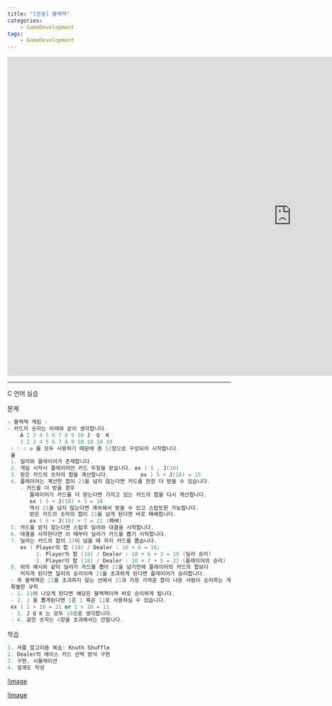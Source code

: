 ```yaml
---
title: "[콘솔] 블랙잭"
categories:
    - GameDevelopment
tags:
    - GameDevelopment
---
```


<iframe width="1280" height="720" src="https://www.youtube.com/embed/hNL57eEppGk" title="YouTube video player" frameborder="0" allow="accelerometer; autoplay; clipboard-write; encrypted-media; gyroscope; picture-in-picture" allowfullscreen></iframe>

---

C 언어 실습

문제

```cpp
☆ 블랙잭 게임 ☆
- 카드의 숫자는 아래와 같이 생각합니다.
    A 2 3 4 5 6 7 8 9 10 J  Q  K
    1 2 3 4 5 6 7 8 9 10 10 10 10
 ♤ ♡ ♧ ◇ 를 모두 사용하기 때문에 총 52장으로 구성되어 시작합니다.
 룰
 1. 딜러와 플레이어가 존재합니다.
 2. 게임 시작시 플레이어만 카드 두장을 받습니다. ex ) 5 , J(10)
 3. 받은 카드의 숫자의 합을 계산합니다.          ex ) 5 + J(10) = 15
 4. 플레이어는 계산한 합이 21을 넘지 않는다면 카드를 한장 더 받을 수 있습니다.
    - 카드를 더 받을 경우
       플레이어가 카드를 더 받는다면 가지고 있는 카드의 합을 다시 계산합니다.
       ex ) 5 + J(10) + 3 = 18
       역시 21을 넘지 않는다면 계속해서 받을 수 있고 스탑또한 가능합니다.
       받은 카드의 숫자의 합이 21을 넘게 된다면 바로 패배합니다.
       ex ) 5 + J(10) + 7 = 22 (패배)
 5. 카드를 받지 않는다면 스탑후 딜러와 대결을 시작합니다.
 6. 대결을 시작한다면 이 때부터 딜러가 카드를 뽑기 시작합니다.
 7. 딜러는 카드의 합이 17이 넘을 때 까지 카드를 뽑습니다.
    ex ) Player의 합 (18) / Dealer : 10 + 6 = 16;
         1. Player의 합 (18) / Dealer : 10 + 6 + 3 = 19 (딜러 승리)
         2. Player의 합 (18) / Dealer : 10 + 7 + 5 = 22 (플레이어의 승리)
 8. 위의 예시와 같이 딜러가 카드를 뽑아 21을 넘기전에 플레이어의 카드의 합보다
    커지게 된다면 딜러의 승리이며 21을 초과하게 된다면 플레이어가 승리합니다.
 - 즉 블랙잭은 21을 초과하지 않는 선에서 21과 가장 가까운 합이 나온 사람이 승리하는 게임입니다.
 특별한 규칙
 - 1. 21이 나오게 된다면 해당은 블랙잭이며 바로 승리하게 됩니다.
 - 2. 1 을 뽑게된다면 1은 1 혹은 11로 사용하실 수 있습니다.
 ex ) 1 + 10 = 21 or 1 + 10 = 11
 - 3. J Q K 는 모두 10으로 생각합니다.
 - 4. 같은 숫자는 4장을 초과해서는 안됩니다.
```


학습

```cpp
1. 셔플 알고리즘 복습: Knuth Shuffle
2. Dealer의 에이스 카드 선택 방식 구현
3. 구현, 시뮬레이션
4. 설계도 작성
```
[!image](\assets\블랙잭\0.png)

[!image](\assets\블랙잭\1.png)
